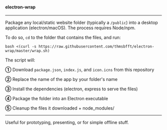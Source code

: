#### electron-wrap

---

Package any local/static website folder (typically a `/public`) into a desktop application (electron/macOS). The process requires Node/npm.

To do so, `cd` to the folder that contains the files, and run:

```
bash <(curl -s https://raw.githubusercontent.com/thmsbfft/electron-wrap/master/wrap.sh)
```

The script will:

**➀** Download `package.json`, `index.js`, and `icon.icns` from this repository

**➁** Replace the name of the app by your folder's name

**➂** Install the dependencies (electron, express to serve the files)

**➃** Package the folder into an Electron executable

**➄** Cleanup the files it downloaded + node_modules/

---

Useful for prototyping, presenting, or for simple offline stuff.